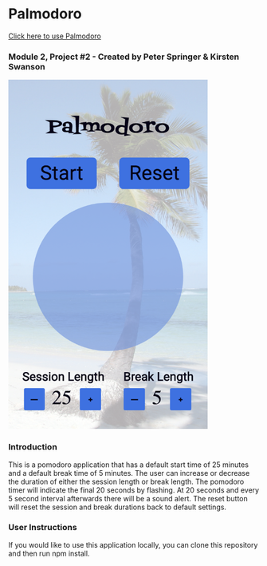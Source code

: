 # Palmodoro

<a href="https://peter-springer.github.io/pomodoro-app/" >Click here to use Palmodoro</a>

### Module 2, Project #2 - Created by Peter Springer & Kirsten Swanson

<img src="img/palmodoro.png" alt="palmodoro project picture" height="700px" width="400px">

### Introduction
This is a pomodoro application that has a default start time of 25 minutes and a default break time of 5 minutes. The user can increase or decrease the duration of either the session length or break length. The pomodoro timer will indicate the final 20 seconds by flashing. At 20 seconds and every 5 second interval afterwards there will be a sound alert. The reset button will reset the session and break durations back to default settings.

### User Instructions
If you would like to use this application locally, you can clone this repository and then run npm install. 

